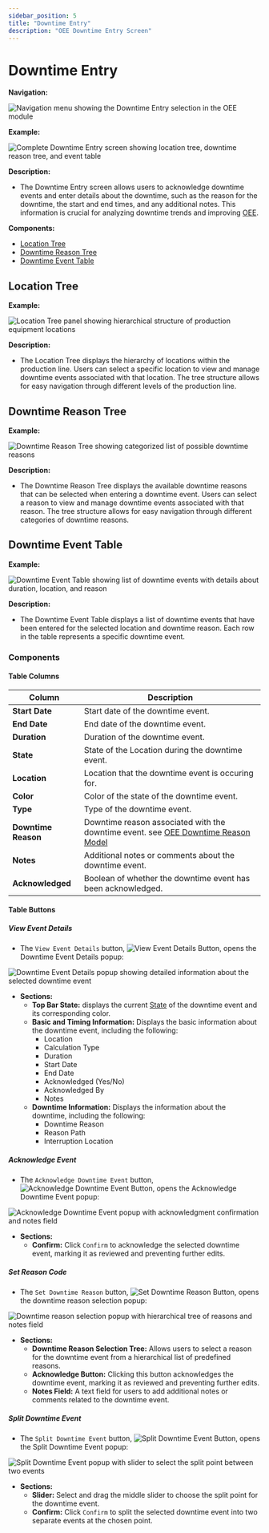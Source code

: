 ```yaml
---
sidebar_position: 5
title: "Downtime Entry"
description: "OEE Downtime Entry Screen"
---
```


# Downtime Entry

**Navigation:**

![Navigation menu showing the Downtime Entry selection in the OEE module](./images/downtime-entry-navigation.png)

**Example:**

![Complete Downtime Entry screen showing location tree, downtime reason tree, and event table](./images/downtime-entry.png)

**Description:**
- The Downtime Entry screen allows users to acknowledge downtime events and enter details about the downtime, such as the reason for the downtime, the start and end times, and any additional notes. This information is crucial for analyzing downtime trends and improving [OEE](terms-and-definitions#oee-overall-equipment-effectiveness).

**Components:**
- [Location Tree](#location-tree)
- [Downtime Reason Tree](#downtime-reason-tree)
- [Downtime Event Table](#downtime-event-table)

## Location Tree
**Example:**

![Location Tree panel showing hierarchical structure of production equipment locations](./images/downtime-entry-location-tree.png)

**Description:**
- The Location Tree displays the hierarchy of locations within the production line. Users can select a specific location to view and manage downtime events associated with that location. The tree structure allows for easy navigation through different levels of the production line.

## Downtime Reason Tree
**Example:**

![Downtime Reason Tree showing categorized list of possible downtime reasons](./images/downtime-entry-reason-tree.png)

**Description:**
- The Downtime Reason Tree displays the available downtime reasons that can be selected when entering a downtime event. Users can select a reason to view and manage downtime events associated with that reason. The tree structure allows for easy navigation through different categories of downtime reasons.

## Downtime Event Table
**Example:**

![Downtime Event Table showing list of downtime events with details about duration, location, and reason](./images/downtime-entry-event-table.png)

**Description:**
- The Downtime Event Table displays a list of downtime events that have been entered for the selected location and downtime reason. Each row in the table represents a specific downtime event.

### Components

#### Table Columns
| **Column**          | **Description**                                                                                                                                 |
|---------------------|-------------------------------------------------------------------------------------------------------------------------------------------------|
| **Start Date**      | Start date of the downtime event.                                                                                                               |
| **End Date**        | End date of the downtime event.                                                                                                                 |
| **Duration**        | Duration of the downtime event.                                                                                                                 |
| **State**           | State of the Location during the downtime event.                                                                                                |
| **Location**        | Location that the downtime event is occuring for.                                                                                               |
| **Color**           | Color of the state of the downtime event.                                                                                                       |
| **Type**            | Type of the downtime event.                                                                                                                     |
| **Downtime Reason** | Downtime reason associated with the downtime event. see [OEE Downtime Reason Model](../../appendix/data-model/oee-model/oee-downtime-reason.md) |
| **Notes**           | Additional notes or comments about the downtime event.                                                                                          |
| **Acknowledged**    | Boolean of whether the downtime event has been acknowledged.                                                                                    |

#### Table Buttons

##### View Event Details

- The `View Event Details` button, ![View Event Details Button](images/downtime-entry-button-view-event-details.png#icon), opens the Downtime Event Details popup:

![Downtime Event Details popup showing detailed information about the selected downtime event](images/downtime-entry-downtime-event-details-popup.png)

- **Sections:**
  - **Top Bar State:** displays the current [State](terms-and-definitions#state) of the downtime event and its corresponding color.
  - **Basic and Timing Information:** Displays the basic information about the downtime event, including the following:
      - Location
      - Calculation Type
      - Duration
      - Start Date
      - End Date
      - Acknowledged (Yes/No)
      - Acknowledged By
      - Notes
  - **Downtime Information:** Displays the information about the downtime, including the following:
      - Downtime Reason
      - Reason Path
      - Interruption Location

##### Acknowledge Event

- The `Acknowledge Downtime Event` button, ![Acknowledge Downtime Event Button](images/downtime-entry-button-acknowledge-event.png#icon), opens the Acknowledge Downtime Event popup:

![Acknowledge Downtime Event popup with acknowledgment confirmation and notes field](images/downtime-entry-acknowledge-downtime-event-popup.png)

- **Sections:**
  - **Confirm:** Click `Confirm` to acknowledge the selected downtime event, marking it as reviewed and preventing further edits.

##### Set Reason Code
 
- The `Set Downtime Reason` button, ![Set Downtime Reason Button](./images/button-set-reason.png#icon), opens the downtime reason selection popup:

![Downtime reason selection popup with hierarchical tree of reasons and notes field](./images/downtime-reason-popup.png)

- **Sections:**
  - **Downtime Reason Selection Tree:** Allows users to select a reason for the downtime event from a hierarchical list of predefined reasons.
  - **Acknowledge Button:** Clicking this button acknowledges the downtime event, marking it as reviewed and preventing further edits.
  - **Notes Field:** A text field for users to add additional notes or comments related to the downtime event.

##### Split Downtime Event
- The `Split Downtime Event` button, ![Split Downtime Event Button](./images/button-split-event.png#icon), opens the Split Downtime Event popup:

![Split Downtime Event popup with slider to select the split point between two events](./images/split-event-popup.png)

- **Sections:**
  - **Slider:** Select and drag the middle slider to choose the split point for the downtime event.
  - **Confirm:** Click `Confirm` to split the selected downtime event into two separate events at the chosen point.